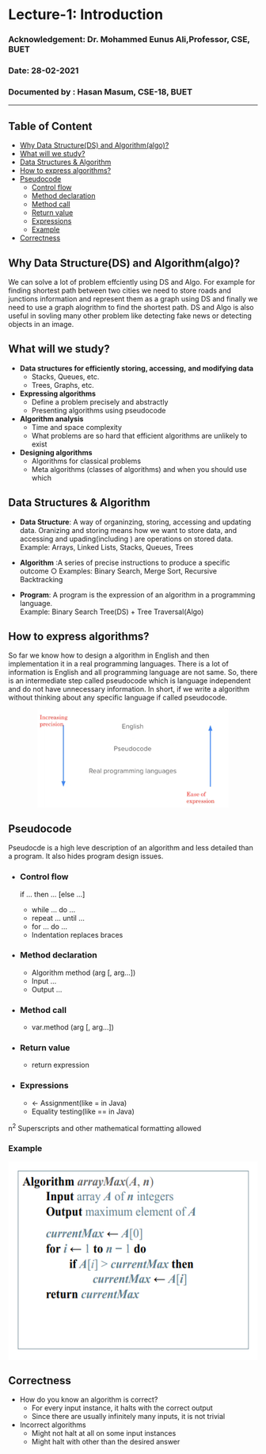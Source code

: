 # Lecture-1: Introduction
###  Acknowledgement: Dr. Mohammed Eunus Ali,Professor, CSE, BUET

### Date: 28-02-2021
### Documented by : Hasan Masum, CSE-18, BUET
---

## Table of Content

- [Why Data Structure(DS) and Algorithm(algo)?](#why-data-structure-ds--and-algorithm-algo--)
- [What will we study?](#what-will-we-study-)
- [Data Structures & Algorithm](#data-structures---algorithm)
- [How to express algorithms?](#how-to-express-algorithms-)
- [Pseudocode](#pseudocode)
  * [Control flow](#control-flow)
  * [Method declaration](#method-declaration)
  * [Method call](#method-call)
  * [Return value](#return-value)
  * [Expressions](#expressions)
  * [Example](#example)
- [Correctness](#correctness)

## Why Data Structure(DS) and Algorithm(algo)?

We can solve a lot of problem effciently using DS and Algo. For example for finding shortest path between two cities we need to store roads and junctions information and represent them as a graph using DS and finally we need to use a graph alogrithm to find the shortest path. DS and Algo is also useful in sovling many other problem like detecting fake news or detecting objects in an image.

## What will we study?

- **Data structures for efficiently storing, accessing,**
**and modifying data**
    -  Stacks, Queues, etc.
    -  Trees, Graphs, etc.
- **Expressing algorithms**
    -  Define a problem precisely and abstractly
    -  Presenting algorithms using pseudocode
- **Algorithm analysis**
    -  Time and space complexity
    -  What problems are so hard that efficient algorithms are
unlikely to exist
- **Designing algorithms**
    -  Algorithms for classical problems
    -  Meta algorithms (classes of algorithms) and when you
should use which

## Data Structures & Algorithm

- **Data Structure**: A way of organinzing, storing, accessing and updating data. Oranizing and storing means how we want to store data, and accessing and upading(including ) are operations on stored data.<br>
Example: Arrays, Linked Lists, Stacks, Queues, Trees

- **Algorithm** :A series of precise instructions to produce a specific outcome
○ Examples: Binary Search, Merge Sort, Recursive
Backtracking
- **Program**: A program is the expression of an algorithm in a programming language.<br>
Example: Binary Search Tree(DS) + Tree Traversal(Algo)



## How to express algorithms?

So far we know how to design a algorithm in English and then implementation it in a real programming languages. There is a lot of information is English and all programming language are not same. So, there is an intermediate step called pseudocode which is language independent and do not have unnecessary information. In short, if we write a algorithm without thinking about any specific language if called pseudocode.

<img src="./README-assets/image-20210302204036771.png" height="200" style="margin: 10px auto;display: block;"></img>

## Pseudocode
Pseudocde is a high leve description of an algorithm and less detailed than a program. It also hides program design issues.

- ### Control flow

    if … then … [else …]

    - while … do …
    - repeat … until …
    - for … do …
    - Indentation replaces braces
- ### Method declaration
    - Algorithm method (arg [, arg…])
    - Input …
    - Output …
- ### Method call
    - var.method (arg [, arg…])
- ### Return value
    - return expression
- ### Expressions
    - ← Assignment(like = in Java)
    - Equality testing(like == in Java)
    

n<sup>2</sup> Superscripts and other
mathematical formatting
allowed

### Example

<img src="./README-assets/image-20210302212654589.png" height="400" style="margin: 10px auto;display: block;"></img>

## Correctness

- How do you know an algorithm is correct?
    - For every input instance, it halts with the correct output
    - Since there are usually infinitely many inputs, it is not
trivial
- Incorrect algorithms
    - Might not halt at all on some input instances
    - Might halt with other than the desired answer



